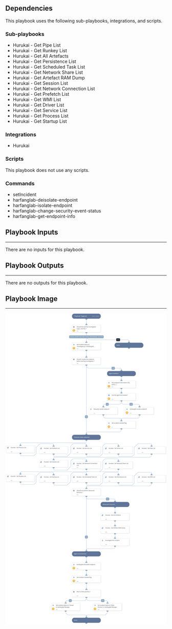 

## Dependencies
This playbook uses the following sub-playbooks, integrations, and scripts.

### Sub-playbooks
* Hurukai - Get Pipe List
* Hurukai - Get Runkey List
* Hurukai - Get All Artefacts
* Hurukai - Get Persistence List
* Hurukai - Get Scheduled Task List
* Hurukai - Get Network Share List
* Hurukai - Get Artefact RAM Dump
* Hurukai - Get Session List
* Hurukai - Get Network Connection List
* Hurukai - Get Prefetch List
* Hurukai - Get WMI List
* Hurukai - Get Driver List
* Hurukai - Get Service List
* Hurukai - Get Process List
* Hurukai - Get Startup List

### Integrations
* Hurukai

### Scripts
This playbook does not use any scripts.

### Commands
* setIncident
* harfanglab-deisolate-endpoint
* harfanglab-isolate-endpoint
* harfanglab-change-security-event-status
* harfanglab-get-endpoint-info

## Playbook Inputs
---
There are no inputs for this playbook.

## Playbook Outputs
---
There are no outputs for this playbook.

## Playbook Image
---
![Hurukai alert management](./doc_files/Hurukai_alert_management.png)
